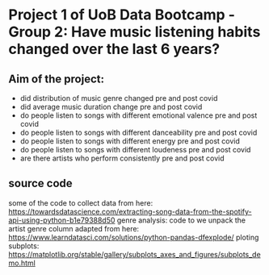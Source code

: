 # Project 1 of UoB Data Bootcamp - Group 2: Have music listening habits changed over the last 6 years?

## Aim of the project:

- did distribution of music genre changed pre and post covid
- did average music duration change pre and post covid
- do people listen to songs with different emotional valence pre and post covid
- do people listen to songs with different danceability pre and post covid
- do people listen to songs with different energy pre and post covid
- do people listen to songs with different loudeness pre and post covid
- are there artists who perform consistently pre and post covid


## source code
some of the code to collect data from here: https://towardsdatascience.com/extracting-song-data-from-the-spotify-api-using-python-b1e79388d50
genre analysis: code to we unpack the artist genre column adapted from here: https://www.learndatasci.com/solutions/python-pandas-dfexplode/
ploting subplots: https://matplotlib.org/stable/gallery/subplots_axes_and_figures/subplots_demo.html
